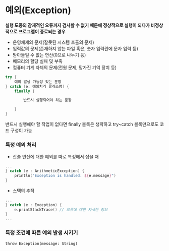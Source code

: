 # 예외(Exception)

**실행 도중의 잠재적인 오류까지 검사할 수 없기 때문에 정상적으로 실행이 되다가 비정상적으로 프로그램이 종료되는 경우**
* 운영체제의 문제(잘못된 시스템 호출의 문제)
* 입력값의 문제(존재하지 않는 파일 혹은, 숫자 입력란에 문자 입력 등)
* 받아들일 수 없는 연산(0으로 나누기 등)
* 메모리의 할당 실패 및 부족
* 컴퓨터 기계 자체의 문제(전원 문제, 망가진 기억 장치 등)


```kotlin
try {
    예외 발생 가능성 있는 문장
} catch (e: 예외처리 클래스명) {
    finally {

        반드시 실행되어야 하는 문장

    }
}
```
반드시 실행해야 할 작업이 없다면 finally 블록은 생략하고 try~catch 블록만으로도 코드 구성이 가능


### 특정 예외 처리
* 산술 연산에 대한 예외를 따로 특정해서 잡을 때
```kotlin
...
} catch (e : ArithmeticException) {
    println("Exception is handled. ${e.message}")
}
```
* 스택의 추적
```kotlin
...
} catch (e : Exception) {
    e.printStackTrace() // 오류에 대한 자세한 정보
}
...
```

### 특정 조건에 따른 예외 발생 시키기
`throw Exception(message: String)`


